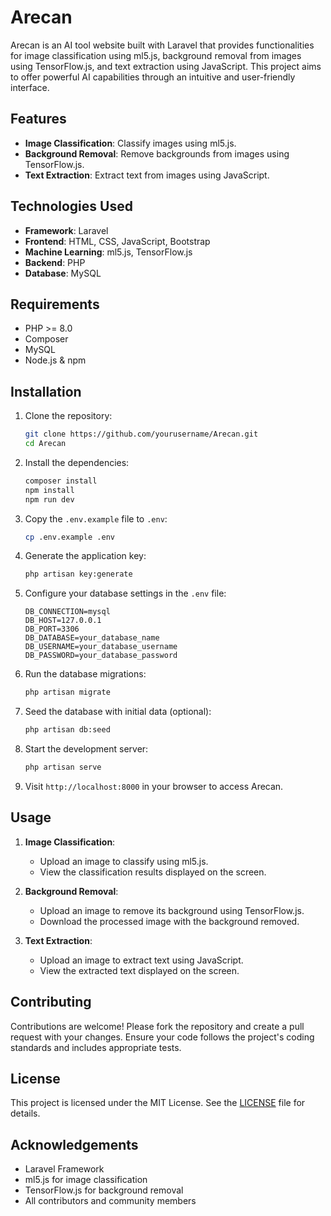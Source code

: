 # Arecan

Arecan is an AI tool website built with Laravel that provides functionalities for image classification using ml5.js, background removal from images using TensorFlow.js, and text extraction using JavaScript. This project aims to offer powerful AI capabilities through an intuitive and user-friendly interface.

## Features

- **Image Classification**: Classify images using ml5.js.
- **Background Removal**: Remove backgrounds from images using TensorFlow.js.
- **Text Extraction**: Extract text from images using JavaScript.

## Technologies Used

- **Framework**: Laravel
- **Frontend**: HTML, CSS, JavaScript, Bootstrap
- **Machine Learning**: ml5.js, TensorFlow.js
- **Backend**: PHP
- **Database**: MySQL

## Requirements

- PHP >= 8.0
- Composer
- MySQL
- Node.js & npm

## Installation

1. Clone the repository:

    ```bash
    git clone https://github.com/yourusername/Arecan.git
    cd Arecan
    ```

2. Install the dependencies:

    ```bash
    composer install
    npm install
    npm run dev
    ```

3. Copy the `.env.example` file to `.env`:

    ```bash
    cp .env.example .env
    ```

4. Generate the application key:

    ```bash
    php artisan key:generate
    ```

5. Configure your database settings in the `.env` file:

    ```env
    DB_CONNECTION=mysql
    DB_HOST=127.0.0.1
    DB_PORT=3306
    DB_DATABASE=your_database_name
    DB_USERNAME=your_database_username
    DB_PASSWORD=your_database_password
    ```

6. Run the database migrations:

    ```bash
    php artisan migrate
    ```

7. Seed the
    database with initial data (optional):

    ```bash
    php artisan db:seed
    ```

8. Start the development server:

    ```bash
    php artisan serve
    ```

9. Visit `http://localhost:8000` in your browser to access Arecan.

## Usage

1. **Image Classification**:
   - Upload an image to classify using ml5.js.
   - View the classification results displayed on the screen.

2. **Background Removal**:
   - Upload an image to remove its background using TensorFlow.js.
   - Download the processed image with the background removed.

3. **Text Extraction**:
   - Upload an image to extract text using JavaScript.
   - View the extracted text displayed on the screen.

## Contributing

Contributions are welcome! Please fork the repository and create a pull request with your changes. Ensure your code follows the project's coding standards and includes appropriate tests.

## License

This project is licensed under the MIT License. See the [LICENSE](LICENSE) file for details.

## Acknowledgements

- Laravel Framework
- ml5.js for image classification
- TensorFlow.js for background removal
- All contributors and community members

